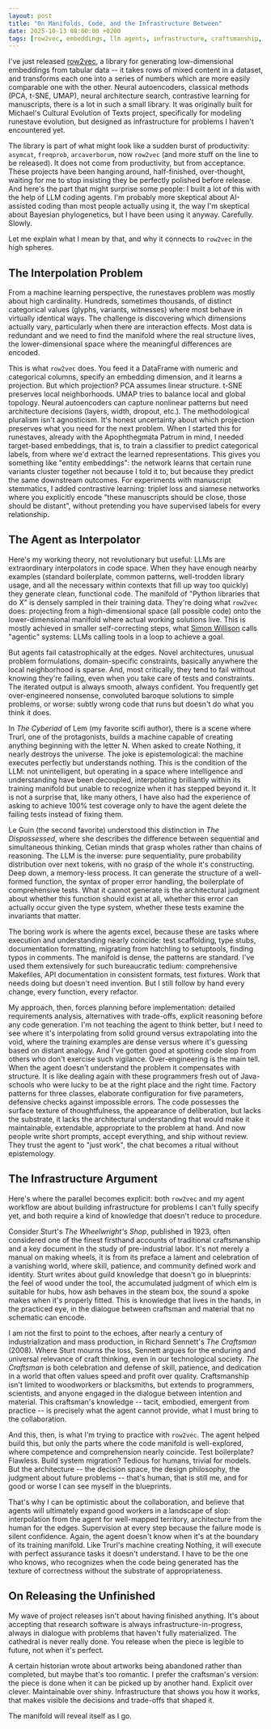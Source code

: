 ```yaml
---
layout: post
title: "On Manifolds, Code, and the Infrastructure Between"
date: 2025-10-13 08:00:00 +0200
tags: [row2vec, embeddings, llm agents, infrastructure, craftsmanship, computational linguistics]
---
```


I've just released [row2vec](https://github.com/evotext/row2vec), a library for generating low-dimensional embeddings from tabular data -- it takes rows of mixed content in a dataset, and transforms each one into a series of numbers which are more easily comparable one with the other. Neural autoencoders, classical methods (PCA, t-SNE, UMAP), neural architecture search, contrastive learning for manuscripts, there is a lot in such a small library. It was originally built for Michael's Cultural Evolution of Texts project, specifically for modeling runestave evolution, but designed as infrastructure for problems I haven't encountered yet.

The library is part of what might look like a sudden burst of productivity: `asymcat`, `freqprob`, `arcaverborum`, now `row2vec` (and more stuff on the line to be released). It does not come from productivity, but from acceptance. These projects have been hanging around, half-finished, over-thought, waiting for me to stop insisting they be perfectly polished before release. And here's the part that might surprise some people: I built a lot of this with the help of LLM coding agents. I'm probably more skeptical about AI-assisted coding than most people actually using it, the way I'm skeptical about Bayesian phylogenetics, but I have been using it anyway. Carefully. Slowly. 

Let me explain what I mean by that, and why it connects to `row2vec` in the high spheres.

## The Interpolation Problem

From a machine learning perspective, the runestaves problem was mostly about high cardinality. Hundreds, sometimes thousands, of distinct categorical values (glyphs, variants, witnesses) where most behave in virtually identical ways. The challenge is discovering which dimensions actually vary, particularly when there are interaction effects. Most data is redundant and we need to find the manifold where the real structure lives, the lower-dimensional space where the meaningful differences are encoded.

This is what `row2vec` does. You feed it a DataFrame with numeric and categorical columns, specify an embedding dimension, and it learns a projection. But which projection? PCA assumes linear structure. t-SNE preserves local neighborhoods. UMAP tries to balance local and global topology. Neural autoencoders can capture nonlinear patterns but need architecture decisions (layers, width, dropout, etc.). The methodological pluralism isn't agnosticism. It's honest uncertainty about which projection preserves what you need for the next problem. When I started this for runestaves, already with the Apophthegmata Patrum in mind, I needed target-based embeddings, that is, to train a classifier to predict categorical labels, from where we'd extract the learned representations. This gives you something like "entity embeddings": the network learns that certain rune variants cluster together not because I told it to, but because they predict the same downstream outcomes. For experiments with manuscript stemmatics, I added contrastive learning: triplet loss and siamese networks where you explicitly encode "these manuscripts should be close, those should be distant", without pretending you have supervised labels for every relationship.

## The Agent as Interpolator

Here's my working theory, not revolutionary but useful: LLMs are extraordinary interpolators in code space. When they have enough nearby examples (standard boilerplate, common patterns, well-trodden library usage, and all the necessary within contexts that fill up way too quickly) they generate clean, functional code. The manifold of "Python libraries that do X" is densely sampled in their training data. They're doing what `row2vec` does: projecting from a high-dimensional space (all possible code) onto the lower-dimensional manifold where actual working solutions live. This is mostly achieved in smaller self-correcting steps, what [Simon Willison](https://simonwillison.net/) calls "agentic" systems: LLMs calling tools in a loop to achieve a goal.

But agents fail catastrophically at the edges. Novel architectures, unusual problem formulations, domain-specific constraints, basically anywhere the local neighborhood is sparse. And, most critically, they tend to fail without knowing they're failing, even when you take care of tests and constraints. The iterated output is always smooth, always confident. You frequently get over-engineered nonsense, convoluted baroque solutions to simple problems, or worse: subtly wrong code that runs but doesn't do what you think it does.

In *The Cyberiad* of Lem (my favorite scifi author), there is a scene where Trurl, one of the protagonists, builds a machine capable of creating anything beginning with the letter N. When asked to create Nothing, it nearly destroys the universe. The joke is epistemological: the machine executes perfectly but understands nothing. This is the condition of the LLM: not unintelligent, but operating in a space where intelligence and understanding have been decoupled, interpolating brilliantly within its training manifold but unable to recognize when it has stepped beyond it. It is not a surprise that, like many others, I have also had the experience of asking to achieve 100% test coverage only to have the agent delete the failing tests instead of fixing them.

Le Guin (the second favorite) understood this distinction in *The Dispossessed*, where she describes the difference between sequential and simultaneous thinking, Cetian minds that grasp wholes rather than chains of reasoning. The LLM is the inverse: pure sequentiality, pure probability distribution over next tokens, with no grasp of the whole it's constructing. Deep down, a memory-less process. It can generate the structure of a well-formed function, the syntax of proper error handling, the boilerplate of comprehensive tests. What it cannot generate is the architectural judgment about whether this function should exist at all, whether this error can actually occur given the type system, whether these tests examine the invariants that matter.

The boring work is where the agents excel, because these are tasks where execution and understanding nearly coincide: test scaffolding, type stubs, documentation formatting, migrating from hatchling to setuptools, finding typos in comments. The manifold is dense, the patterns are standard. I've used them extensively for such bureaucratic tedium: comprehensive Makefiles, API documentation in consistent formats, test fixtures. Work that needs doing but doesn't need invention. But I still follow by hand every change, every function, every refactor. 

My approach, then, forces planning before implementation: detailed requirements analysis, alternatives with trade-offs, explicit reasoning before any code generation. I'm not teaching the agent to think better, but I need to see where it's interpolating from solid ground versus extrapolating into the void, where the training examples are dense versus where it's guessing based on distant analogy. And I've gotten good at spotting code slop from others who don't exercise such vigilance. Over-engineering is the main tell. When the agent doesn't understand the problem it compensates with structure. It is like dealing again with these programmers fresh out of Java-schools who were lucky to be at the right place and the right time. Factory patterns for three classes, elaborate configuration for five parameters, defensive checks against impossible errors. The code possesses the surface texture of thoughtfulness, the appearance of deliberation, but lacks the substrate, it lacks the architectural understanding that would make it maintainable, extendable, appropriate to the problem at hand. And now people write short prompts, accept everything, and ship without review. They trust the agent to "just work", the chat becomes a ritual without epistemology.

## The Infrastructure Argument

Here's where the parallel becomes explicit: both `row2vec` and my agent workflow are about building infrastructure for problems I can't fully specify yet, and both require a kind of knowledge that doesn't reduce to procedure.

Consider Sturt's *The Wheelwright's Shop*, published in 1923, often considered one of the finest firsthand accounts of traditional craftsmanship and a key document in the study of pre-industrial labor. It's not merely a manual on making wheels, it is from its preface a lament and celebration of a vanishing world, where skill, patience, and community defined work and identity. Sturt writes about guild knowledge that doesn't go in blueprints: the feel of wood under the tool, the accumulated judgment of which elm is suitable for hubs, how ash behaves in the steam box, the sound a spoke makes when it's properly fitted. This is knowledge that lives in the hands, in the practiced eye, in the dialogue between craftsman and material that no schematic can encode.

I am not the first to point to the echoes, after nearly a century of industrialization and mass production, in Richard Sennett's *The Craftsman* (2008). Where Sturt mourns the loss, Sennett argues for the enduring and universal relevance of craft thinking, even in our technological society. *The Craftsman* is both celebration and defense of skill, patience, and dedication in a world that often values speed and profit over quality. Craftsmanship isn't limited to woodworkers or blacksmiths, but extends to programmers, scientists, and anyone engaged in the dialogue between intention and material. This craftsman's knowledge -- tacit, embodied, emergent from practice -- is precisely what the agent cannot provide, what I must bring to the collaboration.

And this, then, is what I'm trying to practice with `row2vec`. The agent helped build this, but only the parts where the code manifold is well-explored, where competence and comprehension nearly coincide. Test boilerplate? Flawless. Build system migration? Tedious for humans, trivial for models. But the architecture -- the decision space, the design philosophy, the judgment about future problems -- that's human, that is still me, and for good or worse I can see myself in the blueprints. 

That's why I can be optimistic about the collaboration, and believe that agents will ultimately expand good workers in a landscape of slop: interpolation from the agent for well-mapped territory, architecture from the human for the edges. Supervision at every step because the failure mode is silent confidence. Again, the agent doesn't know when it's at the boundary of its training manifold. Like Trurl's machine creating Nothing, it will execute with perfect assurance tasks it doesn't understand. I have to be the one who knows, who recognizes when the code being generated has the texture of correctness without the substrate of appropriateness.

## On Releasing the Unfinished

My wave of project releases isn't about having finished anything. It's about accepting that research software is always infrastructure-in-progress, always in dialogue with problems that haven't fully materialized. The cathedral is never really done. You release when the piece is legible to future, not when it's perfect.

A certain historian wrote about artworks being abandoned rather than completed, but maybe that's too romantic. I prefer the craftsman's version: the piece is done when it can be picked up by another hand. Explicit over clever. Maintainable over shiny. Infrastructure that shows you how it works, that makes visible the decisions and trade-offs that shaped it.

The manifold will reveal itself as I go.


